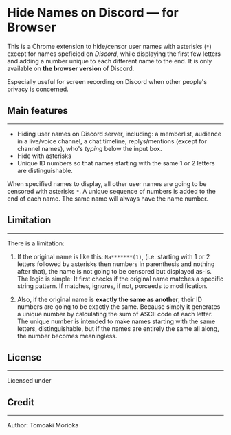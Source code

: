 # Hide Names on Discord — for Browser

This is a Chrome extension to hide/censor user names with asterisks (`*`) except for names speficied on *Discord*, while displaying the first few letters and adding a number unique to each different name to the end. It is only available on **the browser version** of Discord.

Especially useful for screen recording on Discord when other people's privacy is concerned.

## Main features
___
- Hiding user names on Discord server, including: a memberlist, audience in a live/voice channel, a chat timeline, replys/mentions (except for channel names), who's *typing* below the input box.
- Hide with asterisks
- Unique ID numbers so that names starting with the same 1 or 2 letters are distinguishable.

When specified names to display, all other user names are going to be censored with asterisks `*`.
A unique sequence of numbers is added to the end of each name. The same name will always have the name number.

## Limitation
___
There is a limitation:

1. If the original name is like this: `Na*******(1)`, (i.e. starting with 1 or 2 letters followed by asterisks then numbers in parenthesis and nothing after that),
the name is not going to be censored but displayed as-is.
The logic is simple: It first checks if the original name matches a specific string pattern. If matches, ignores, if not, porceeds to modification.

2. Also, if the original name is **exactly the same as another**, their ID numbers are going to be exactly the same. Because simply it generates a unique number by calculating the sum of ASCII code of each letter. The unique number is intended to make names starting with the same letters, distinguishable, but if the names are entirely the same all along, the number becomes meaningless.

## License
___
Licensed under

## Credit
___
Author: Tomoaki Morioka